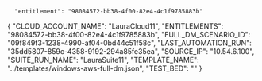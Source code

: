       "entitlement": "98084572-bb38-4f00-82e4-4c1f9785883b"


{
    "CLOUD_ACCOUNT_NAME": "LauraCloud11",
    "ENTITLEMENTS": "98084572-bb38-4f00-82e4-4c1f9785883b",
    "FULL_DM_SCENARIO_ID": "09f849f3-1238-4990-af04-0bd44c51f58c",
    "LAST_AUTOMATION_RUN": "35dd5807-859c-4358-9192-294a85fe35ea",
    "SOURCE_IP": "10.54.6.100",
    "SUITE_RUN_NAME": "LauraSuite11",
    "TEMPLATE_NAME": "../templates/windows-aws-full-dm.json",
    "TEST_BED": ""
}
